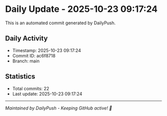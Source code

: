 # Daily Update - 2025-10-23 09:17:24

This is an automated commit generated by DailyPush.

## Daily Activity
- Timestamp: 2025-10-23 09:17:24
- Commit ID: ac6f8718
- Branch: main

## Statistics
- Total commits: 22
- Last update: 2025-10-23 09:17:24

---
*Maintained by DailyPush - Keeping GitHub active! 🚀*
